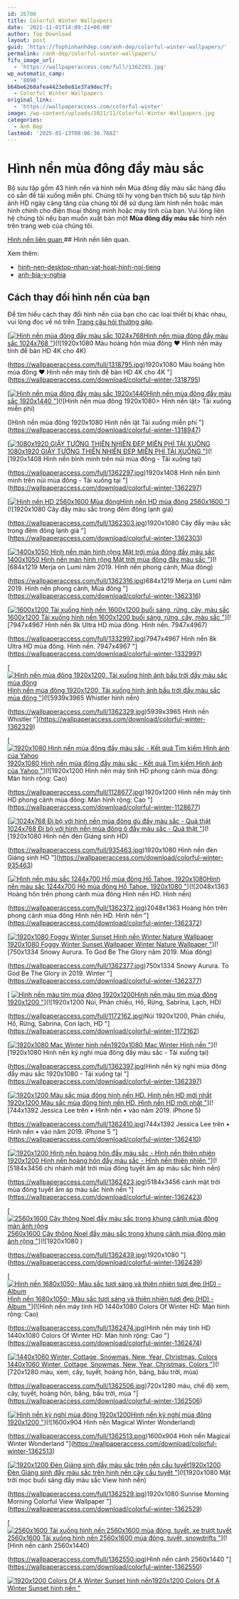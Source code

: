 ```yaml
---
id: 26700
title: Colorful Winter Wallpapers
date: '2021-11-01T14:09:21+00:00'
author: Top Download
layout: post
guid: 'https://Tophinhanhdep.com/anh-dep/colorful-winter-wallpapers/'
permalink: /anh-dep/colorful-winter-wallpapers/
fifu_image_url:
  - 'https://wallpaperaccess.com/full/1362291.jpg'
wp_automatic_camp:
  - '8098'
b64be6260afea4423e8e81e37a9dec7f:
  - Colorful Winter Wallpapers
original_link:
  - 'https://wallpaperaccess.com/colorful-winter'
image: /wp-content/uploads/2021/11/Colorful-Winter-Wallpapers.jpg
categories:
  - Ảnh Đẹp
lastmod: '2025-01-13T08:06:36.768Z'
---
```

# Hình nền mùa đông đầy màu sắc

Bộ sưu tập gồm 43 hình nền và hình nền Mùa đông đầy màu sắc hàng đầu có sẵn để tải xuống miễn phí. Chúng tôi hy vọng bạn thích bộ sưu tập hình ảnh HD ngày càng tăng của chúng tôi để sử dụng làm hình nền hoặc màn hình chính cho điện thoại thông minh hoặc máy tính của bạn. Vui lòng liên hệ chúng tôi nếu bạn muốn xuất bản một **Mùa đông đầy màu sắc** hình nền trên trang web của chúng tôi.

[Hình nền liên quan ](#related) ## Hình nền liên quan.

   
 Xem thêm:

   
- [hinh-nen-desktop-nhan-vat-hoat-hinh-noi-tieng](https://tophinhanhdep.com/hinh-nen-dep/hinh-nen-desktop-nhan-vat-hoat-hinh-noi-tieng/)
- [anh-bia-y-nghia](https://tophinhanhdep.com/anh-bia/anh-bia-y-nghia/)

## Cách thay đổi hình nền của bạn

Để tìm hiểu cách thay đổi hình nền của bạn cho các loại thiết bị khác nhau, vui lòng đọc về nó trên [Trang câu hỏi thường gặp](https://tophinhanhdep.com/faq/).

  
[[![Hình nền mùa đông đầy màu sắc 1024x768](https://wallpaperaccess.com/full/1362291.jpg)Hình nền mùa đông đầy màu sắc 1024x768 "](https://wallpaperaccess.com/download/colorful-winter-1362291)](![1920x1080 Màu hoàng hôn mùa đông ❤ Hình nền máy tính để bàn HD 4K cho 4K)

(https://wallpaperaccess.com/full/1318795.jpg)1920x1080 Màu hoàng hôn mùa đông ❤ Hình nền máy tính để bàn HD 4K cho 4K "](https://wallpaperaccess.com/download/colorful-winter-1318795)

[[![Hình nền mùa đông đầy màu sắc 1920x1440](https://wallpaperaccess.com/full/1362293.jpg)Hình nền mùa đông đầy màu sắc 1920x1440 "](https://wallpaperaccess.com/download/colorful-winter-1362293)](![Hình nền mùa đông 1920x1080> Hình nền lật> Tải xuống miễn phí)

()Hình nền mùa đông 1920x1080 Hình nền lật Tải xuống miễn phí "](https://wallpaperaccess.com/download/colorful-winter-1318947)

[[![1080x1920 GIẤY TƯỜNG THIÊN NHIÊN ĐẸP MIỄN PHÍ TẢI XUỐNG](https://wallpaperaccess.com/full/1163599.jpg)1080x1920 GIẤY TƯỜNG THIÊN NHIÊN ĐẸP MIỄN PHÍ TẢI XUỐNG "](https://wallpaperaccess.com/download/colorful-winter-1163599)](![1920x1408 Hình nền bình minh trên núi mùa đông - Tải xuống tại)

(https://wallpaperaccess.com/full/1362297.jpg)1920x1408 Hình nền bình minh trên núi mùa đông - Tải xuống tại "](https://wallpaperaccess.com/download/colorful-winter-1362297)

[[![Hình nền HD 2560x1600 Mùa đông](https://wallpaperaccess.com/full/1362298.jpg)Hình nền HD mùa đông 2560x1600 "](https://wallpaperaccess.com/download/colorful-winter-1362298)](![1920x1080 Cây đầy màu sắc trong đêm đông lạnh giá)

(https://wallpaperaccess.com/full/1362303.jpg)1920x1080 Cây đầy màu sắc trong đêm đông lạnh giá "](https://wallpaperaccess.com/download/colorful-winter-1362303)

[[![1400x1050 Hình nền màn hình rộng Mặt trời mùa đông đầy màu sắc](https://wallpaperaccess.com/full/1362304.jpg)1400x1050 Hình nền màn hình rộng Mặt trời mùa đông đầy màu sắc "](https://wallpaperaccess.com/download/colorful-winter-1362304)](![684x1219 Merja on Lumi năm 2019. Hình nền phong cảnh, Mùa đông)

(https://wallpaperaccess.com/full/1362316.jpg)684x1219 Merja on Lumi năm 2019. Hình nền phong cảnh, Mùa đông "](https://wallpaperaccess.com/download/colorful-winter-1362316)

[[![1600x1200 Tải xuống hình nền 1600x1200 buổi sáng, rừng, cây, màu sắc](https://wallpaperaccess.com/full/1362319.jpg)1600x1200 Tải xuống hình nền 1600x1200 buổi sáng, rừng, cây, màu sắc "](https://wallpaperaccess.com/download/colorful-winter-1362319)](![7947x4967 Hình nền 8k Ultra HD mùa đông.  Hình nền.  7947x4967)

(https://wallpaperaccess.com/full/1332997.jpg)7947x4967 Hình nền 8k Ultra HD mùa đông. Hình nền. 7947x4967 "](https://wallpaperaccess.com/download/colorful-winter-1332997)

[[![Hình nền mùa đông 1920x1200, Tải xuống hình ảnh bầu trời đầy màu sắc mùa đông](https://wallpaperaccess.com/full/1362328.jpg)Hình nền mùa đông 1920x1200, Tải xuống hình ảnh bầu trời đầy màu sắc mùa đông "](https://wallpaperaccess.com/download/colorful-winter-1362328)](![5939x3965 Whistler hình nền)

(https://wallpaperaccess.com/full/1362329.jpg)5939x3965 Hình nền Whistler "](https://wallpaperaccess.com/download/colorful-winter-1362329)

[[![1920x1080 Hình nền mùa đông đầy màu sắc - Kết quả Tìm kiếm Hình ảnh của Yahoo](https://wallpaperaccess.com/full/1362342.jpg)1920x1080 Hình nền mùa đông đầy màu sắc - Kết quả Tìm kiếm Hình ảnh của Yahoo "](https://wallpaperaccess.com/download/colorful-winter-1362342)](![1920x1200 Hình nền máy tính HD phong cảnh mùa đông: Màn hình rộng: Cao)

(https://wallpaperaccess.com/full/1128677.jpg)1920x1200 Hình nền máy tính HD phong cảnh mùa đông: Màn hình rộng: Cao "](https://wallpaperaccess.com/download/colorful-winter-1128677)

[[![1024x768 Đi bộ với hình nền mùa đông dù đầy màu sắc - Quả thật](https://wallpaperaccess.com/full/1362345.jpg)1024x768 Đi bộ với hình nền mùa đông ô đầy màu sắc - Quả thật "](https://wallpaperaccess.com/download/colorful-winter-1362345)](![1920x1080 Hình nền đèn Giáng sinh HD)

(https://wallpaperaccess.com/full/935463.jpg)1920x1080 Hình nền đèn Giáng sinh HD "](https://wallpaperaccess.com/download/colorful-winter-935463)

[[![Hình nền màu sắc 1244x700 Hồ mùa đông Hồ Tahoe.  1920x1080](https://wallpaperaccess.com/full/1362365.jpg)Hình nền màu sắc 1244x700 Hồ mùa đông Hồ Tahoe. 1920x1080 "](https://wallpaperaccess.com/download/colorful-winter-1362365)](![2048x1363 Hoàng hôn trên phong cảnh mùa đông Hình nền HD.  Hình nền)

(https://wallpaperaccess.com/full/1362372.jpg)2048x1363 Hoàng hôn trên phong cảnh mùa đông Hình nền HD. Hình nền "](https://wallpaperaccess.com/download/colorful-winter-1362372)

[[![1920x1080 Foggy Winter Sunset Hình nền Winter Nature Wallpaper](https://wallpaperaccess.com/full/1362373.jpg)1920x1080 Foggy Winter Sunset Wallpaper Winter Nature Wallpaper "](https://wallpaperaccess.com/download/colorful-winter-1362373)](![750x1334 Snowy Aurura.  To God Be The Glory năm 2019. Mùa đông)

(https://wallpaperaccess.com/full/1362377.jpg)750x1334 Snowy Aurura. To God Be The Glory in 2019. Winter "](https://wallpaperaccess.com/download/colorful-winter-1362377)

[ [![Hình nền màu tím mùa đông 1920x1200](https://wallpaperaccess.com/full/1239868.jpg)Hình nền màu tím mùa đông 1920x1200 "](https://wallpaperaccess.com/download/colorful-winter-1239868)](![1920x1200 Núi, Phản chiếu, Hồ, Rừng, Sabrina, Lạch, HD)

(https://wallpaperaccess.com/full/1172162.jpg)Núi 1920x1200, Phản chiếu, Hồ, Rừng, Sabrina, Con lạch, HD "](https://wallpaperaccess.com/download/colorful-winter-1172162)

[[![1920x1080 Mac Winter hình nền](https://wallpaperaccess.com/full/1362380.jpg)1920x1080 Mac Winter Hình nền "](https://wallpaperaccess.com/download/colorful-winter-1362380)](![1920x1080 Hình nền kỳ nghỉ mùa đông đầy màu sắc - Tải xuống tại)

(https://wallpaperaccess.com/full/1362397.jpg)Hình nền kỳ nghỉ mùa đông đầy màu sắc 1920x1080 - Tải xuống tại "](https://wallpaperaccess.com/download/colorful-winter-1362397)

[[![1920x1200 Màu sắc mùa đông hình nền HD.  Hình nền HD mới nhất](https://wallpaperaccess.com/full/1362398.jpg)1920x1200 Màu sắc mùa đông hình nền HD. Hình nền HD mới nhất "](https://wallpaperaccess.com/download/colorful-winter-1362398)](![744x1392 Jessica Lee trên • Hình nền • vào năm 2019. iPhone 5)

(https://wallpaperaccess.com/full/1362410.jpg)744x1392 Jessica Lee trên • Hình nền • vào năm 2019. iPhone 5 "](https://wallpaperaccess.com/download/colorful-winter-1362410)

[[![1920x1200 Hình nền hoàng hôn đầy màu sắc - Hình nền thiên nhiên](https://wallpaperaccess.com/full/1362414.jpg)1920x1200 Hình nền hoàng hôn đầy màu sắc - Hình nền thiên nhiên "](https://wallpaperaccess.com/download/colorful-winter-1362414)](![5184x3456 chi nhánh mặt trời mùa đông tuyết ấm áp màu sắc hình nền)

(https://wallpaperaccess.com/full/1362423.jpg)5184x3456 cành mặt trời mùa đông tuyết ấm áp màu sắc hình nền "](https://wallpaperaccess.com/download/colorful-winter-1362423)

[[![2560x1600 Cây thông Noel đầy màu sắc trong khung cảnh mùa đông màn ảnh rộng](https://wallpaperaccess.com/full/1362429.jpg)2560x1600 Cây thông Noel đầy màu sắc trong khung cảnh mùa đông màn ảnh rộng "](https://wallpaperaccess.com/download/colorful-winter-1362429)](![1920x1080 )

(https://wallpaperaccess.com/full/1362439.jpg)1920x1080 "](https://wallpaperaccess.com/download/colorful-winter-1362439)

[[![Hình nền 1680x1050- Màu sắc tươi sáng và thiên nhiên tươi đẹp (HD) - Album](https://wallpaperaccess.com/full/1362442.jpg)Hình nền 1680x1050- Màu sắc tươi sáng và thiên nhiên tươi đẹp (HD) - Album "](https://wallpaperaccess.com/download/colorful-winter-1362442)](![Hình nền máy tính HD 1440x1080 Colors Of Winter HD: Màn hình rộng: Cao)

(https://wallpaperaccess.com/full/1362474.jpg)Hình nền máy tính HD 1440x1080 Colors Of Winter HD: Màn hình rộng: Cao "](https://wallpaperaccess.com/download/colorful-winter-1362474)

[[![1440x1060 Winter, Cottage, Snowmas, New, Year, Christmas, Colors](https://wallpaperaccess.com/full/1362491.jpg)1440x1060 Winter, Cottage, Snowmas, New, Year, Christmas, Colors "](https://wallpaperaccess.com/download/colorful-winter-1362491)](![720x1280 màu, xem, cây, tuyết, hoàng hôn, băng, bầu trời, mùa)

(https://wallpaperaccess.com/full/1362506.jpg)720x1280 màu, chế độ xem, cây, tuyết, hoàng hôn, băng, bầu trời, mùa "](https://wallpaperaccess.com/download/colorful-winter-1362506)

[[![Hình nền kỳ nghỉ mùa đông 1920x1200](https://wallpaperaccess.com/full/852794.jpg)Hình nền kỳ nghỉ mùa đông 1920x1200 "](https://wallpaperaccess.com/download/colorful-winter-852794)](![1600x904 Hình nền Magical Winter Wonderland)

(https://wallpaperaccess.com/full/1362513.png)1600x904 Hình nền Magical Winter Wonderland "](https://wallpaperaccess.com/download/colorful-winter-1362513)

[[![1920x1200 Đèn Giáng sinh đầy màu sắc trên nền cầu tuyết](https://wallpaperaccess.com/full/1362514.jpg)1920x1200 Đèn Giáng sinh đầy màu sắc trên hình nền cây cầu tuyết "](https://wallpaperaccess.com/download/colorful-winter-1362514)](![1920x1080 Mặt trời mọc buổi sáng đầy màu sắc View hình nền)

(https://wallpaperaccess.com/full/1362529.jpg)1920x1080 Sunrise Morning Morning Colorful View Wallpaper "](https://wallpaperaccess.com/download/colorful-winter-1362529)

[[![2560x1600 Tải xuống hình nền 2560x1600 mùa đông, tuyết, xe trượt tuyết](https://wallpaperaccess.com/full/1362532.jpg)2560x1600 Tải xuống hình nền 2560x1600 mùa đông, tuyết, snowdrifts "](https://wallpaperaccess.com/download/colorful-winter-1362532)](![Hình nền cảnh 2560x1440)

(https://wallpaperaccess.com/full/1362550.jpg)Hình nền cảnh 2560x1440 "](https://wallpaperaccess.com/download/colorful-winter-1362550)

[![1920x1200 Colors Of A Winter Sunset hình nền](https://wallpaperaccess.com/full/1362588.jpg)1920x1200 Colors Of A Winter Sunset hình nền "](https://wallpaperaccess.com/download/colorful-winter-1362588)
